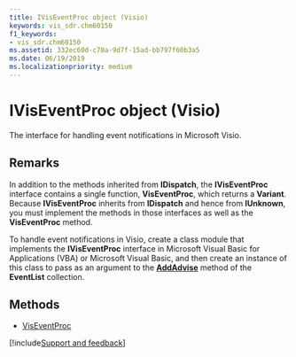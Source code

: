 ```yaml
---
title: IVisEventProc object (Visio)
keywords: vis_sdr.chm60150
f1_keywords:
- vis_sdr.chm60150
ms.assetid: 332ec60d-c70a-9d7f-15ad-bb797f60b3a5
ms.date: 06/19/2019
ms.localizationpriority: medium
---
```



# IVisEventProc object (Visio)

The interface for handling event notifications in Microsoft Visio. 


## Remarks

In addition to the methods inherited from **IDispatch**, the **IVisEventProc** interface contains a single function, **VisEventProc**, which returns a **Variant**. Because **IVisEventProc** inherits from **IDispatch** and hence from **IUnknown**, you must implement the methods in those interfaces as well as the **VisEventProc** method.

To handle event notifications in Visio, create a class module that implements the **IVisEventProc** interface in Microsoft Visual Basic for Applications (VBA) or Microsoft Visual Basic, and then create an instance of this class to pass as an argument to the **[AddAdvise](Visio.EventList.AddAdvise.md)** method of the **EventList** collection.


## Methods

- [VisEventProc](Visio.IVisEventProc.VisEventProc.md)



[!include[Support and feedback](~/includes/feedback-boilerplate.md)]